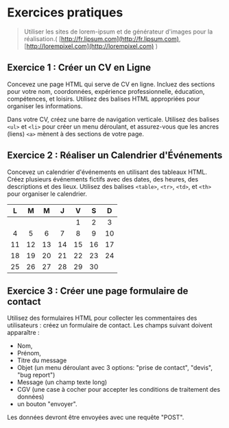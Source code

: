 # Exercices pratiques

> Utiliser les sites de lorem-ipsum et de générateur d'images pour la réalisation.( [http://fr.lipsum.com](http://fr.lipsum.com), [http://lorempixel.com](http://lorempixel.com) )

## Exercice 1 : Créer un CV en Ligne

Concevez une page HTML qui serve de CV en ligne. Incluez des sections pour votre nom, coordonnées, expérience professionnelle, éducation, compétences, et loisirs. Utilisez des balises HTML appropriées pour organiser les informations.

Dans votre CV, créez une barre de navigation verticale. Utilisez des balises `<ul>` et `<li>` pour créer un menu déroulant, et assurez-vous que les ancres (liens) `<a>` mènent à des sections de votre page.

## Exercice 2 : Réaliser un Calendrier d'Événements

Concevez un calendrier d'événements en utilisant des tableaux HTML. Créez plusieurs événements fictifs avec des dates, des heures, des descriptions et des lieux. Utilisez des balises `<table>`, `<tr>`, `<td>`, et `<th>` pour organiser le calendrier.

|  L |  M |  M |  J |  V |  S |  D |
|:--:|:--:|:--:|:--:|:--:|:--:|:--:|
|    |    |    |    |  1 |  2 |  3 |
|  4 |  5 |  6 |  7 |  8 |  9 | 10 |
| 11 | 12 | 13 | 14 | 15 | 16 | 17 |
| 18 | 19 | 20 | 21 | 22 | 23 | 24 |
| 25 | 26 | 27 | 28 | 29 | 30 |    |


## Exercice 3 : Créer une page formulaire de contact

Utilisez des formulaires HTML pour collecter les commentaires des utilisateurs : créez un formulaire de contact.
Les champs suivant doivent apparaître :

- Nom,
- Prénom,
- Titre du message
- Objet (un menu déroulant avec 3 options: "prise de contact", "devis", "bug report")
- Message (un champ texte long)
- CGV (une case à cocher pour accepter les conditions de traitement des données)
- un bouton "envoyer".

Les données devront être envoyées avec une requête "POST".


